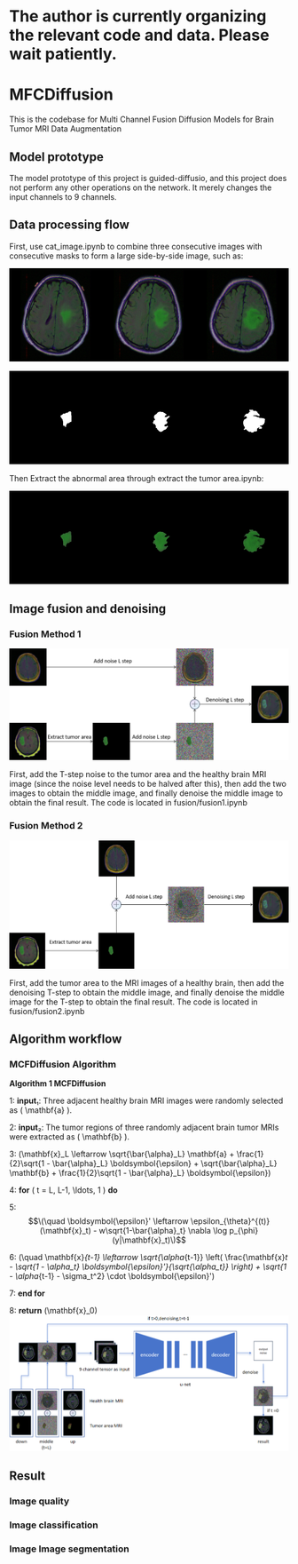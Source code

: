 #  The author is currently organizing the relevant code and data. Please wait patiently.
# MFCDiffusion
 This is the codebase for Multi Channel Fusion Diffusion Models for Brain Tumor MRI Data Augmentation
## Model prototype
 The model prototype of this project is guided-diffusio, and this project does not perform any other operations on the network. It merely changes the input channels to 9 channels.
 
## Data processing flow
First, use cat_image.ipynb to combine three consecutive images with consecutive masks to form a large side-by-side image, such as:

![img](./img/img1.png)

![img](./img/img2.png)

Then Extract the abnormal area through extract the tumor area.ipynb:

![img](./img/img3.png)

## Image fusion and denoising

### Fusion Method 1
![img](./img/img4.png)

First, add the T-step noise to the tumor area and the healthy brain MRI image (since the noise level needs to be halved after this), then add the two images to obtain the middle image, and finally denoise the middle image to obtain the final result.
The code is located in fusion/fusion1.ipynb

### Fusion Method 2
![img](./img/img5.png)

First, add the tumor area to the MRI images of a healthy brain, then add the denoising T-step to obtain the middle image, and finally denoise the middle image for the T-step to obtain the final result.
The code is located in fusion/fusion2.ipynb

## Algorithm workflow
### MCFDiffusion Algorithm


**Algorithm 1 MCFDiffusion**

1: **input**₁: Three adjacent healthy brain MRI images were randomly selected as \( \mathbf{a} \).

2: **input**₂: The tumor regions of three randomly adjacent brain tumor MRIs were extracted as \( \mathbf{b} \).

3: \(\mathbf{x}_L \leftarrow \sqrt{\bar{\alpha}_L} \mathbf{a} + \frac{1}{2}\sqrt{1 - \bar{\alpha}_L} \boldsymbol{\epsilon} + \sqrt{\bar{\alpha}_L} \mathbf{b} + \frac{1}{2}\sqrt{1 - \bar{\alpha}_L} \boldsymbol{\epsilon}\)

4: **for** \( t = L, L-1, \ldots, 1 \) **do**

5: $$\(\quad \boldsymbol{\epsilon}' \leftarrow \epsilon_{\theta}^{(t)}(\mathbf{x}_t) - w\sqrt{1-\bar{\alpha}_t} \nabla \log p_{\phi}(y|\mathbf{x}_t)\)$$

6: \(\quad \mathbf{x}_{t-1} \leftarrow \sqrt{\alpha_{t-1}} \left( \frac{\mathbf{x}_t - \sqrt{1 - \alpha_t} \boldsymbol{\epsilon}'}{\sqrt{\alpha_t}} \right) + \sqrt{1 - \alpha_{t-1} - \sigma_t^2} \cdot \boldsymbol{\epsilon}'\)

7: **end for**

8: **return** \(\mathbf{x}_0\)
![img](./img/img6.png)
## Result

### Image quality

### Image classification

### Image Image segmentation
